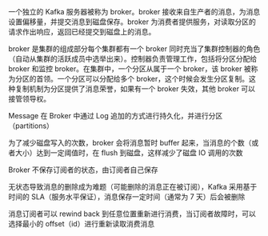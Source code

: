 一个独立的 Kafka 服务器被称为 broker。broker 接收来自生产者的消息，为消息设置偏移量，并提交消息到磁盘保存。broker 为消费者提供服务，对读取分区的请求作出响应，返回已经提交到磁盘上的消息。

broker 是集群的组成部分每个集群都有一个 broker 同时充当了集群控制器的角色（自动从集群的活跃成员中选举出来）。控制器负责管理工作，包括将分区分配给 broker 和监控 broker。在集群中，一个分区从属于一个 broker，该 broker 被称为分区的首领。一个分区可以分配给多个 broker，这个时候会发生分区复制。这种复制机制为分区提供了消息荣誉，如果有一个 broker 失效，其他 broker 可以接管领导权。

Message 在 Broker 中通过 Log 追加的方式进行持久化，并进行分区（partitions）

为了减少磁盘写入的次数，broker 会将消息暂时 buffer 起来，当消息的个数（或者大小）达到一定阈值时，在 flush 到磁盘，这样减少了磁盘 IO 调用的次数

Broker 不保存订阅者的状态，由订阅者自己保存

无状态导致消息的删除成为难题（可能删除的消息正在被订阅），Kafka 采用基于时间的 SLA（服务水平保证），消息保存一定时间（通常为 7 天）后会被删除

消息订阅者可以 rewind back 到任意位置重新进行消费，当订阅者故障时，可以选择最小的  offset（id）进行重新读取消费消息


